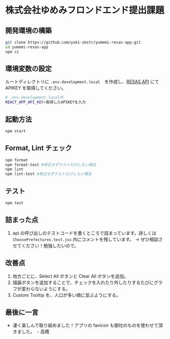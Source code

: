 # 株式会社ゆめみフロンドエンド提出課題

## 開発環境の構築

```Bash
git clone https://github.com/yuki-zmstr/yumemi-resas-app.git
cd yumemi-resas-app
npm ci
```

## 環境変数の設定

ルートディレクトリに `.env.development.local`　を作成し、[RESAS API](https://opendata.resas-portal.go.jp/) にて APIKEY を取得してください。

```bash
# .env.development.local内
REACT_APP_API_KEY=取得したAPIKEYを入力
```

## 起動方法

```bash
npm start
```

## Format, Lint チェック

```bash
npm format
npm format-test #修正せずテストだけしたい場合
npm lint
npm lint-test #修正せずテストだけしたい場合
```

## テスト

```bash
npm test
```

## 詰まった点

1. api の呼び出しのテストコードを書くところで詰まっています。詳しくは `ChoosePrefectures.test.jsx` 内にコメントを残しています。
   → ぜひ相談させてください！勉強したいので。

## 改善点

1. 地方ごとに、Select All ボタンと Clear All ボタンを追加。
2. 描画ボタンを追加することで、チェックを入れたり外したりするたびにグラフが変わらないようにする。
3. Custom Tooltip を、人口が多い順に並ぶようにする。

## 最後に一言

- 凄く楽しんで取り組めました！アプリの favicon も御社のものを使わせて頂きました。　- 高橋

